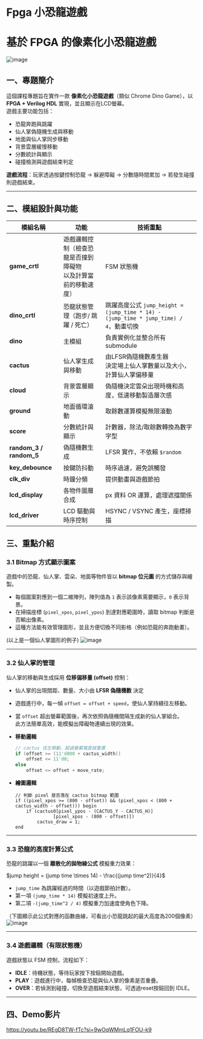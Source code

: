 # Fpga 小恐龍遊戲

# 基於 FPGA 的像素化小恐龍遊戲

![image](https://hackmd.io/_uploads/rJKZ2Troxe.png)

## 一、專題簡介
這個課程專題旨在實作一款 **像素化小恐龍遊戲**（類似 Chrome Dino Game），以 **FPGA + Verilog HDL** 實現，並且顯示在LCD螢幕。  
遊戲主要功能包括：
- 恐龍奔跑與跳躍
- 仙人掌偽隨機生成與移動
- 地面與仙人掌同步移動
- 背景雲層緩慢移動
- 分數統計與顯示
- 碰撞檢測與遊戲結束判定  

**遊戲流程**：玩家透過按鍵控制恐龍 → 躲避障礙 → 分數隨時間累加 → 若發生碰撞則遊戲結束。

---

## 二、模組設計與功能
| 模組名稱 | 功能 | 技術重點 |
|----------|------|----------|
| **game_crtl** | 遊戲邏輯控制（檢查恐龍是否撞到障礙物<br>以及計算當前的移動速度） | FSM 狀態機 |
| **dino_crtl** | 恐龍狀態管理（跑步/ 跳躍 / 死亡） | 跳躍高度公式 `jump_height = (jump_time * 14) - (jump_time * jump_time) / 4`，動畫切換 |
| **dino** | 主模組 | 負責實例化並整合所有submodule |
| **cactus** | 仙人掌生成與移動 | 由LFSR偽隨機數產生器<br>決定場上仙人掌數量以及大小，計算仙人掌偏移量 |
| **cloud** | 背景雲層顯示 | 偽隨機決定雲朵出現時機和高度，低速移動製造層次感 |
| **ground** | 地面循環滾動 | 取餘數運算模擬無限滾動 |
| **score** | 分數統計與顯示 | 計數器，除法/取餘數轉換為數字字型 |
| **random_3 / random_5** | 偽隨機數生成 | LFSR 實作，不依賴 `$random` |
| **key_debounce** | 按鍵防抖動 | 時序過濾，避免誤觸發 |
| **clk_div** | 時鐘分頻 | 提供動畫與遊戲節拍 |
| **lcd_display** | 各物件圖層合成 | px 資料 OR 運算，處理遮擋關係 |
| **lcd_driver** | LCD 驅動與時序控制 | HSYNC / VSYNC 產生，座標掃描 |

## 三、重點介紹

### 3.1 Bitmap 方式顯示圖案
遊戲中的恐龍、仙人掌、雲朵、地面等物件皆以 **bitmap 位元圖** 的方式儲存與繪製。  
- 每個圖案對應到一個二維陣列，陣列值為 `1` 表示該像素需要顯示，`0` 表示背景。  
- 在掃描座標 (`pixel_xpos`, `pixel_ypos`) 到達對應範圍時，讀取 bitmap 判斷是否輸出像素。  
- 這種方法能有效管理圖形，並且方便切換不同影格（例如恐龍的奔跑動畫）。

(以上是一個仙人掌圖形的例子)
![image](https://hackmd.io/_uploads/S1ohM0rsge.png)

---

### 3.2 仙人掌的管理
仙人掌的移動與生成採用 **位移偏移量 (offset)** 控制：  
- 仙人掌的出現間距、數量、大小由 **LFSR 偽隨機數** 決定  
- 遊戲進行中，每一幀 `offset = offset + speed`，使仙人掌持續往左移動。  
- 當 `offset` 超出螢幕範圍後，再次依照偽隨機間隔生成新的仙人掌組合。  
此方法簡單高效，能模擬出障礙物連續出現的效果。

-    **移動邏輯**
        ```verilog
        // cactus 往左移動，超過螢幕寬度就重置
        if (offset >= (11'd800 + cactus_width))
            offset <= 11'd0;
        else
            offset <= offset + move_rate;
        ```
        
-    **繪圖邏輯**
        ```verilog=
        // 判斷 pixel 是否落在 cactus bitmap 範圍
        if ((pixel_xpos >= (800 - offset)) && (pixel_xpos < (800 + cactus_width - offset))) begin
            if (cactus0[pixel_ypos - (CACTUS_Y - CACTUS_H)]
                      [pixel_xpos - (800 - offset)])
                cactus_draw = 1;
        end
        ```
---

### 3.3 恐龍的高度計算公式
恐龍的跳躍以一個 **離散化的拋物線公式** 模擬重力效果：  

$jump height = (jump time \times 14) - \frac{(jump time^2)}{4}$


- `jump_time` 為跳躍經過的時間（以遊戲節拍計數）。  
- 第一項 `(jump_time * 14)` 模擬初速度上升。  
- 第二項 `-(jump_time^2 / 4)` 模擬重力加速度使角色下降。   

（下圖顯示此公式對應的函數曲線，可看出小恐龍跳起的最大高度為200個像素）
![image](https://hackmd.io/_uploads/Skkd4RHsxl.png)

---

### 3.4 遊戲邏輯（有限狀態機）

遊戲狀態以 FSM 控制，流程如下：
- **IDLE**：待機狀態，等待玩家按下按鈕開始遊戲。  
- **PLAY**：遊戲進行中，每幀檢查恐龍與仙人掌的像素是否重疊。  
- **OVER**：若偵測到碰撞，切換至遊戲結束狀態，可透過reset按鈕回到 IDLE。

---

## 四、Demo影片
https://youtu.be/REgD8TW-fTc?si=9wOqWMmLq1FOU-k9
